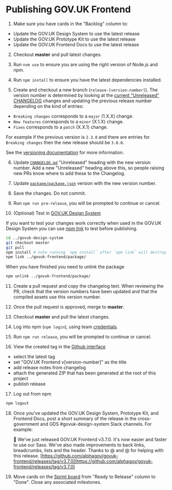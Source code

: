 # Publishing GOV.UK Frontend

1. Make sure you have cards in the "Backlog" column to:
  - Update the GOV.UK Design System to use the latest release
  - Update the GOV.UK Prototype Kit to use the latest release
  - Update the GOV.UK Frontend Docs to use the latest release

2. Checkout **master** and pull latest changes.

3. Run `nvm use` to ensure you are using the right version of Node.js and npm.

4. Run `npm install` to ensure you have the latest dependencies installed.

5. Create and checkout a new branch (`release-[version-number]`).
  The version number is determined by looking at the [current "Unreleased" CHANGELOG](../../CHANGELOG.md) changes and updating the previous release number depending on the kind of entries:

  - `Breaking changes` corresponds to a `major` (1.X.X) change.
  - `New features` corresponds to a `minor` (X.1.X) change.
  - `Fixes` corresponds to a `patch` (X.X.1) change.

  For example if the previous version is `2.3.0` and there are entries for `Breaking changes` then the new release should be `3.0.0`.

  See the [versioning documentation](versioning.md) for more information.

6. Update [`CHANGELOG.md`](../../CHANGELOG.md) "Unreleased" heading with the new version number. Add a new "Unreleased" heading above this, so people raising new PRs know where to add these to the Changelog.

7. Update [`package/package.json`](../../package/package.json) version with the new version number.

8. Save the changes. Do not commit.

9. Run `npm run pre-release`, you will be prompted to continue or cancel.

10. (Optional) Test in [GOV.UK Design System](git@github.com:alphagov/govuk-design-system.git)

  If you want to test your changes work correctly when used in the GOV.UK Design System you can use [npm link](https://docs.npmjs.com/cli/link) to test before publishing.

  ```bash
  cd ../govuk-design-system
  git checkout master
  git pull
  npm install # note running `npm install` after `npm link` will destroy the link.
  npm link ../govuk-frontend/package/
  ```

  When you have finished you need to unlink the package

  ```bash
  npm unlink ../govuk-frontend/package/
  ```

11. Create a pull request and copy the changelog text.
   When reviewing the PR, check that the version numbers have been updated and that the compiled assets use this version number.

12. Once the pull request is approved, merge to **master**.

13. Checkout **master** and pull the latest changes.

14. Log into npm (`npm login`), using team [credentials](https://github.com/alphagov/design-system-team-credentials/tree/master/npm/govuk-patterns-and-tools).

15. Run `npm run release`, you will be prompted to continue or cancel.

16. View the created tag in the [Github interface](https://github.com/alphagov/govuk-frontend/releases)
  - select the latest tag
  - set "GOV.UK Frontend v[version-number]" as the title
  - add release notes from changelog
  - attach the generated ZIP that has been generated at the root of this project
  - publish release

17. Log out from npm
```bash
npm logout
```

18. Once you've updated the GOV.UK Design System, Prototype Kit, and Frontend Docs, post a short summary of the release in the cross-government and GDS #govuk-design-system Slack channels. For example:

    🚀 We’ve just released GOV.‌UK Frontend v3.7.0. It's now easier and faster to use our Sass. We've also made improvements to back links, breadcrumbs, lists and the header. Thanks to @<SLACK-NAME> and @<SLACK-NAME> for helping with this release. [https://github.com/alphagov/govuk-frontend/releases/tag/v3.7.0](https://github.com/alphagov/govuk-frontend/releases/tag/v3.7.0)

19. Move cards on the [Sprint board](https://github.com/orgs/alphagov/projects/4) from "Ready to Release" column to "Done". Close any associated milestones.
